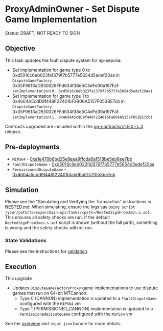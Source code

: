 # ProxyAdminOwner - Set Dispute Game Implementation

Status: DRAFT, NOT READY TO SIGN

## Objective

This task updates the fault dispute system for op-sepolia: 

* Set implementation for game type 0 to 0xd5016c6eb023fa1379f7b5777e5654d5edef20aa in `DisputeGameFactory` 0x05F9613aDB30026FFd634f38e5C4dFd30a197Fa1: `setImplementation(0, 0xd5016c6eb023fa1379f7b5777e5654d5edef20aa)`
* Set implementation for game type 1 to 0x4604A5cdD9f448F22401bFaB06A5157F053BE7cb in `DisputeGameFactory` 0x05F9613aDB30026FFd634f38e5C4dFd30a197Fa1: `setImplementation(1, 0x4604A5cdD9f448F22401bFaB06A5157F053BE7cb)`

Contracts upgraded are included within the
[op-contracts/v1.9.0-rc.3](https://github.com/ethereum-optimism/optimism/tree/op-contracts/v1.9.0-rc.3) release.

## Pre-deployments

- `MIPS64`  - [0xa1e470b6bd25e8eea9ffcda6a1518be5eb8ee7bb](https://sepolia.etherscan.io/address/0xa1e470b6bd25e8eea9ffcda6a1518be5eb8ee7bb)
- `FaultDisputeGame`  - [0xd5016c6eb023fa1379f7b5777e5654d5edef20aa](https://sepolia.etherscan.io/address/0xd5016c6eb023fa1379f7b5777e5654d5edef20aa)
- `PermissionedDisputeGame` - [0x4604a5cdd9f448f22401bfab06a5157f053be7cb](https://sepolia.etherscan.io/address/0x4604a5cdd9f448f22401bfab06a5157f053be7cb)

## Simulation

Please see the "Simulating and Verifying the Transaction" instructions in [NESTED.md](../../../NESTED.md).
When simulating, ensure the logs say `Using script /your/path/to/superchain-ops/tasks/<path>/NestedSignFromJson.s.sol`.
This ensures all safety checks are run. If the default `NestedSignFromJson.s.sol` script is shown (without the full path), something is wrong and the safety checks will not run.

### State Validations

Please see the instructions for [validation](./VALIDATION.md).

## Execution

This upgrade
* Updates `DisputeGameFactoryProxy` game implementations to use dispute games that run on 64-bit MTCannon:
    * Type 0 (CANNON) implementation is updated to a `FaultDisputeGame` configured with the `MIPS64` vm
    * Type 1 (PERMISSIONED_CANNON) implementation is updated to a `PermissionedDisputeGame` configured with the `MIPS64` vm

See the [overview](./OVERVIEW.md) and `input.json` bundle for more details.